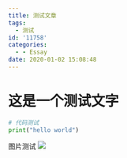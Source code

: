 ```yaml
---
title: 测试文章
tags:
  - 测试
id: '11758'
categories:
  - - Essay
date: 2020-01-02 15:08:48
---
```


# 这是一个测试文字

```python
# 代码测试
print("hello world")
```

图片测试 [![](https://i.loli.net/2020/06/17/stA67yYdIrbXclp.jpg)](https://i.loli.net/2020/06/17/stA67yYdIrbXclp.jpg)